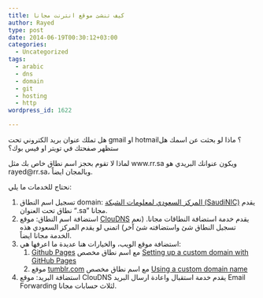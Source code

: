 ```yaml
---
title: كيف تنشئ موقع انترنت مجانا
author: Rayed
type: post
date: 2014-06-19T00:30:12+03:00
categories:
  - Uncategorized
tags:
  - arabic
  - dns
  - domain
  - git
  - hosting
  - http
wordpress_id: 1622

---
```

<p>هل تملك عنوان بريد الكتروني تحت gmail او hotmail؟ ماذا لو بحثت عن اسمك هل ستظهر صفحتك في تويتر او فيس بوك؟ </p>
<p>لماذا لا تقوم بحجز اسم نطاق خاص بك مثل www.rr.sa ويكون عنوانك البريدي هو rayed@rr.sa، وبالمجان ايضاً.</p>
<p>نحتاج للخدمات ما يلي:</p>
<ol>
<li>تسجيل اسم النطاق domain: <a href="http://www.nic.sa/">المركز السعودي لمعلومات الشبكة (SaudiNIC)</a> يقدم نطاق تحت العنوان &#8220;.sa&#8221; مجانا.</li>
<li>استضافة اسم النطاق: موقع <a href="https://www.cloudns.net/">ClouDNS</a> يقدم خدمة استضافة النطاقات مجانا. (نعم تسجيل النطاق شئ واستضافته شئ آخر) اتمنى لو يقدم المركز السعودي هذه الخدمة مجانا ايضاً.</li>
<li>استضافة موقع الويب، والخيارات هنا عديدة ما اعرفها هي:
<ol>
<li><a href="https://pages.github.com/">Github Pages</a> مع اسم نطاق مخصص <a href="https://help.github.com/articles/setting-up-a-custom-domain-with-github-pages">Setting up a custom domain with GitHub Pages</a></li>
<li>موقع <a href="http://www.tumblr.com/">tumblr.com</a> مع اسم نطاق مخصص <a href="http://www.tumblr.com/docs/en/custom_domains">Using a custom domain name</a></li>
</ol>
</li>
<li>استضافة البريد: موقع ClouDNS يقدم خدمة استقبال واعادة ارسال البريد Email Forwarding لثلاث حسابات مجانا.</li>
</ol>
